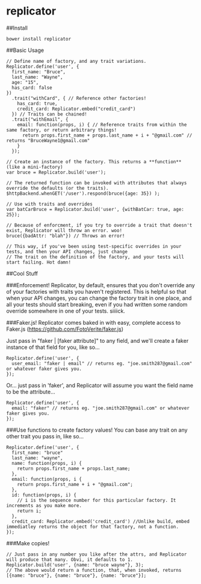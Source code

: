 replicator
==========

##Install

`bower install replicator`

##Basic Usage

```
// Define name of factory, and any trait variations.
Replicator.define('user', {
  first_name: "Bruce",
  last_name: "Wayne",
  age: "15",
  has_card: false
})
  .trait("withCard", { // Reference other factories!
    has_card: true,
    credit_card: Replicator.embed("credit_card")
  }) // Traits can be chained!
  .trait("withEmail", {
    email: function(props, i) { // Reference traits from within the same factory, or return arbitrary things!
      return props.first_name + props.last_name + i + "@gmail.com" // returns "BruceWayne1@gmail.com"
    }
  });

// Create an instance of the factory. This returns a **function** (like a mini-factory)
var bruce = Replicator.build('user');

// The returned function can be invoked with attributes that always override the defaults (or the traits).
$httpBackend.whenGET('/user').respond(bruce({age: 35}) );

// Use with traits and overrides
var batCarBruce = Replicator.build('user', {withBatCar: true, age: 25});

// Because of enforcment, if you try to override a trait that doesn't exist, Replicator will throw an error. woo!
bruce({badAttr: "blah"}) // Throws an error!

// This way, if you've been using test-specific overrides in your tests, and then your API changes, just change
// The trait on the definition of the factory, and your tests will start failing. Hot damn!
```



##Cool Stuff

###Enforcement!
  Replicator, by default, ensures that you don't override any of your factories with traits you haven't registered. This is helpful
  so that when your API changes, you can change the factory trait in one place, and all your tests should start breaking, even if you
  had written some random override somewhere in one of your tests. siiiick. 


###Faker.js!
Replicator comes baked in with easy, complete access to Faker.js (https://github.com/FotoVerite/faker.js)

Just pass in "faker | [faker attribute]" to any field, and we'll create a faker instance of that field for you, like so...
```
Replicator.define('user', {
  user_email: "faker | email" // returns eg. "joe.smith287@gmail.com" or whatever faker gives you.
});
```
Or... just pass in 'faker', and Replicator will assume you want the field name to be the attribute...
```
Replicator.define('user', {
  email: "faker" // returns eg. "joe.smith287@gmail.com" or whatever faker gives you.
});
```

###Use functions to create factory values!
You can base any trait on any other trait you pass in, like so...

```
Replicator.define('user', {
  first_name: "bruce"
  last_name: "wayne",
  name: function(props, i) {
    return props.first_name + props.last_name;
  },
  email: function(props, i {
    return props.first_name + i + "@gmail.com";
  },
  id: function(props, i) {
    // i is the sequence number for this particular factory. It increments as you make more.
    return i;
  },
  credit_card: Replicator.embed('credit_card') //Unlike build, embed immediatley returns the object for that factory, not a function.
});
```

###Make copies!
```
// Just pass in any number you like after the attrs, and Replicator will produce that many. Obvi, it defaults to 1.
Replicator.build('user', {name: "bruce wayne"}, 3); 
// The above would return a function, that, when invoked, returns [{name: "bruce"}, {name: "bruce"}, {name: "bruce"}];
```

